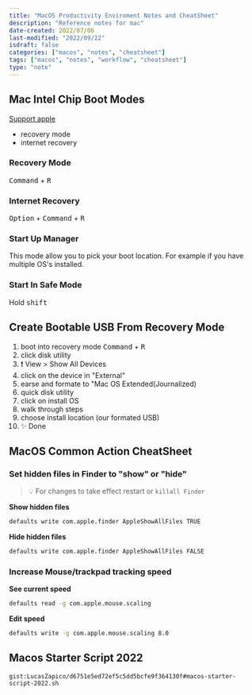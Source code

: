 ```yaml
---
title: "MacOS Productivity Enviroment Notes and CheatSheet"
description: "Reference notes for mac"
date-created: 2022/07/06
last-modified: "2022/09/22"
isdraft: false
categories: ["macos", "notes", "cheatsheet"]
tags: ["macos", "notes", "workflow", "cheatsheet"]
type: "note"
---
```


## Mac Intel Chip Boot Modes

[Support apple](https://support.apple.com/en-us/HT201255)

- recovery mode
- internet recovery

### Recovery Mode

<Kbd>Command</Kbd> + <Kbd>R</Kbd>

### Internet Recovery

<Kbd>Option</Kbd> + <Kbd>Command</Kbd> + <Kbd>R</Kbd>

### Start Up Manager

This mode allow you to pick your boot location. For example if you have multiple OS's installed.

### Start In Safe Mode

Hold <Kbd>shift</Kbd>

## Create Bootable USB From Recovery Mode

1. boot into recovery mode <Kbd>Command</Kbd> + <Kbd>R</Kbd>
2. click disk utility
3. ❗ View > Show All Devices
4. click on the device in "External"
5. earse and formate to "Mac OS Extended(Journalized)
6. quick disk utility
7. click on install OS <your-machine-os>
8. walk through steps
9. choose install location (our formated USB)
10. ✨ Done

## MacOS Common Action CheatSheet

### Set hidden files in Finder to "show" or "hide"

> 💡 For changes to take effect restart or `killall Finder`

**Show hidden files**

```sh
defaults write com.apple.finder AppleShowAllFiles TRUE
```

**Hide hidden files**

```sh
defaults write com.apple.finder AppleShowAllFiles FALSE
```

### Increase Mouse/trackpad tracking speed

**See current speed**

```sh
defaults read -g com.apple.mouse.scaling
```

**Edit speed**

```sh
defaults write -g com.apple.mouse.scaling 8.0
```

## Macos Starter Script 2022

`gist:LucasZapico/d6751e5ed72ef5c5dd5bcfe9f364130f#macos-starter-script-2022.sh`
